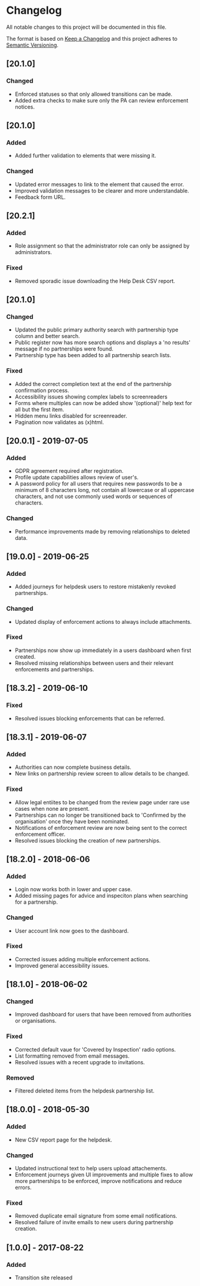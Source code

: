 # Changelog
All notable changes to this project will be documented in this file.

The format is based on [Keep a Changelog](http://keepachangelog.com/en/1.0.0/)
and this project adheres to [Semantic Versioning](http://semver.org/spec/v2.0.0.html).

## [20.1.0]
### Changed
- Enforced statuses so that only allowed transitions can be made.
- Added extra checks to make sure only the PA can review enforcement notices.

## [20.1.0]
### Added
- Added further validation to elements that were missing it.

### Changed
- Updated error messages to link to the element that caused the error.
- Improved validation messages to be clearer and more understandable.
- Feedback form URL.

## [20.2.1]
### Added
- Role assignment so that the administrator role can only be assigned by administrators.

### Fixed
- Removed sporadic issue downloading the Help Desk CSV report.

## [20.1.0]
### Changed
- Updated the public primary authority search with partnership type column and better search.
- Public register now has more search options and displays a 'no results' message if no partnerships were found.
- Partnership type has been added to all partnership search lists.

### Fixed
- Added the correct completion text at the end of the partnership confirmation process.
- Accessibility issues showing complex labels to screenreaders
- Forms where multiples can now be added show '(optional)' help text for all but the first item.
- Hidden menu links disabled for screenreader.
- Pagination now validates as (x)html.

## [20.0.1] - 2019-07-05
### Added
- GDPR agreement required after registration.
- Profile update capabilities allows review of user's.
- A password policy for all users that requires new passwords to be a minimum of 8 characters long, not contain all lowercase or all uppercase characters, and not use commonly used words or sequences of characters.

### Changed
- Performance improvements made by removing relationships to deleted data.

## [19.0.0] - 2019-06-25
### Added
- Added journeys for helpdesk users to restore mistakenly revoked partnerships.
### Changed
- Updated display of enforcement actions to always include attachments.
### Fixed
- Partnerships now show up immediately in a users dashboard when first created.
- Resolved missing relationships between users and their relevant enforcements and partnerships.

## [18.3.2] - 2019-06-10
### Fixed
- Resolved issues blocking enforcements that can be referred.

## [18.3.1] - 2019-06-07
### Added
- Authorities can now complete business details.
- New links on partnership review screen to allow details to be changed.
### Fixed
- Allow legal entiites to be changed from the review page under rare use cases when none are present.
- Partnerships can no longer be transitioned back to 'Confirmed by the organisation' once they have been nominated.
- Notifications of enforcement review are now being sent to the correct enforcement officer.
- Resolved issues blocking the creation of new partnerships.

## [18.2.0] - 2018-06-06
### Added
- Login now works both in lower and upper case.
- Added missing pages for advice and inspeciton plans when searching for a partnership.
### Changed
- User account link now goes to the dashboard.
### Fixed
- Corrected issues adding multiple enforcement actions.
- Improved general accessibility issues.

## [18.1.0] - 2018-06-02
### Changed
- Improved dashboard for users that have been removed from authorities or organisations.
### Fixed
- Corrected default vaue for 'Covered by Inspection' radio options.
- List formatting removed from email messages.
- Resolved issues with a recent upgrade to invitations.
### Removed
- Filtered deleted items from the helpdesk partnership list.

## [18.0.0] - 2018-05-30
### Added
- New CSV report page for the helpdesk.
### Changed
- Updated instructional text to help users upload attachements.
- Enforcement journeys given UI improvements and multiple fixes to allow more partnerships to be enforced, improve notifications and reduce errors.
### Fixed
- Removed duplicate email signature from some email notifications.
- Resolved failure of invite emails to new users during partnership creation.

## [1.0.0] - 2017-08-22
### Added
- Transition site released
